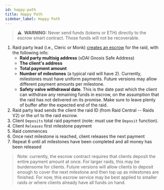 ```yaml
---
id: happy-path
title: Happy Path
sidebar_label: Happy Path
---
```


> :warning:&nbsp; **WARNING:** Never send funds (tokens or ETH) directly to the escrow smart contract. Those funds will not be recoverable.

1. Raid party lead (i.e., <span id='monk'>Cleric</span> or <span id='monk'>Monk</span>) [creates an escrow](https://xdai.escrow.raidguild.org/) for the raid, with the following info:
    - **Raid party multisig address** (xDAI Gnosis Safe Address)
    - **The client's address**
    - **Total payment amount**
    - **Number of milestones** (a typical raid will have 2). Currently, milestones must have uniform payments. Future versions may allow different payment amounts per milestone.
    - **Safety valve withdrawal date**. This is the date past which the client can withdraw any remaining funds in escrow, on the assumption that the raid has not delivered on its promise. Make sure to leave plenty of buffer after the expected end of the raid.
2. Raid party lead sends the client the raid ID (from Raid Central -- Raids V2) or the url to the raid escrow.
3. Client `Deposits` total raid payment (note: must use the `Deposit` function).
4. Client `Releases` first milestone payment
5. Raid commences
6. Once next milestone is reached, client releases the next payment
7. Repeat 6 until all milestones have been completed and all money has been released

> Note: currently, the escrow contract requires that clients deposit the entire payment amount at once. For larger raids, this may be burdensome for clients. Future versions will allow clients to deposit enough to cover the next milestone and then top up as milestones are finished. For now, this escrow service may be best applied to smaller raids or where clients already have all funds on hand.
